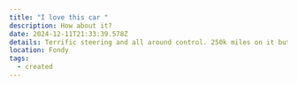 ```yaml
---
title: "I love this car "
description: How about it?
date: 2024-12-11T21:33:39.578Z
details: T﻿errific steering and all around control. 250k miles on it but runs great..
location: Fondy
tags:
  - created
---
```

